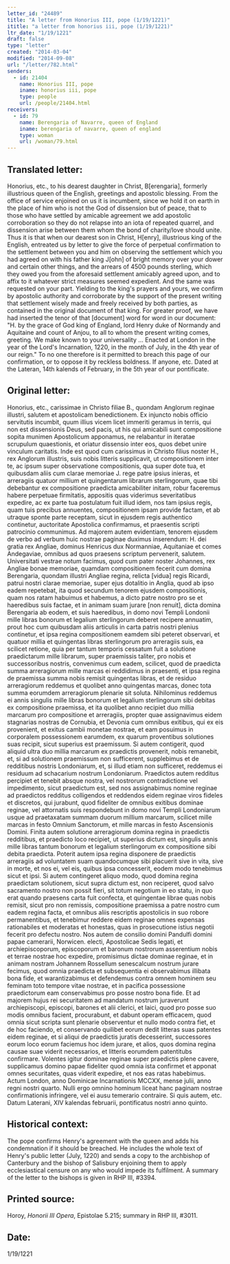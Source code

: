 ```yaml
---
letter_id: "24489"
title: "A letter from Honorius III, pope (1/19/1221)"
ititle: "a letter from honorius iii, pope (1/19/1221)"
ltr_date: "1/19/1221"
draft: false
type: "letter"
created: "2014-03-04"
modified: "2014-09-08"
url: "/letter/782.html"
senders:
  - id: 21404
    name: Honorius III, pope
    iname: honorius iii, pope
    type: people
    url: /people/21404.html
receivers:
  - id: 79
    name: Berengaria of Navarre, queen of England
    iname: berengaria of navarre, queen of england
    type: woman
    url: /woman/79.html
---
```

<h2> Translated letter:</h2>Honorius, etc., to his dearest daughter in Christ, B[erengaria], formerly illustrious queen of the English, greetings and apostolic blessing.
From the office of service enjoined on us it is incumbent, since we hold it on earth in the place of him who is not the God of dissension but of peace, that to those who have settled by amicable agreement we add apostolic corroboration so they do not relapse into an iota of repeated quarrel, and dissension arise between them whom the bond of charity/love should unite.
Thus it is that when our dearest son in Christ, H[enry], illustrious king of the English, entreated us by letter to give the force of perpetual confirmation to the settlement between you and him on observing the settlement which you had agreed on with his father king J[ohn] of bright memory over your dower and certain other things, and the arrears of 4500 pounds sterling, which they owed you from the aforesaid settlement amicably agreed upon, and to affix to it whatever strict measures seemed expedient.  And the same was requested on your part.  Yielding to the king's prayers and yours, we confirm by apostolic authority and corroborate by the support of the present writing that settlement wisely made and freely received by both parties, as contained in the original document of that king.  For greater proof, we have had inserted the tenor of that [document] word for word in our document:
"H. by the grace of God king of England, lord Henry duke of Normandy and Aquitaine and count of Anjou, to all to whom the present writing comes, greeting.  We make known to your universality ...
Enacted at London in the year of the Lord's Incarnation, 1220, in the month of July, in the 4th year of our reign."
To no one therefore is it permitted to breach this page of our confirmation, or to oppose it by reckless boldness.  If anyone, etc.
Dated at the Lateran, 14th kalends of February, in the 5th year of our pontificate.

<h2 class="mt-4"> Original letter:</h2>Honorius, etc., carissimae in Christo filiae B., quondam Anglorum reginae illustri, salutem et apostolicam benedictionem.
Ex injuncto nobis officio servitutis incumbit, quum illius vicem licet immeriti geramus in terris, qui non est dissensionis Deus, sed pacis, ut his qui amicabili sunt compositione sopita munimen Apostolicum apponamus, ne relabantur in iteratae scrupulum quaestionis, et oriatur dissensio inter eos, quos debet unire vinculum caritatis.  Inde est quod cum carissimus in Christo filius noster H., rex Anglorum illustris, suis nobis litteris supplicavit, ut compositionem inter te, ac ipsum super observatione compositionis, qua super dote tua, et quibusdam aliis cum clarae memoriae J. rege patre ipsius inieras, et arreragiis quatuor millium et quingentarum librarum sterlingorum, quae tibi debebantur ex compositione praedicta amicabiliter initam, robur faceremus habere perpetuae firmitatis, appositis quas viderimus severitatibus expedire, ac ex parte tua postulatum fuit illud idem, nos tam ipsius regis, quam tuis precibus annuentes, compositionem ipsam provide factam, et ab utraque sponte parte receptam, sicut in ejusdem regis authentico continetur, auctoritate Apostolica confirmamus, et praesentis scripti patrocinio communimus.  Ad majorem autem evidentiam, tenorem ejusdem de verbo ad verbum huic nostrae paginae duximus inserendum:
H. dei gratia rex Angliae, dominus Henricus dux Normanniae, Aquitaniae et comes Andegaviae, omnibus ad quos praesens scriptum pervenerit, salutem.  Universitati vestrae notum facimus, quod cum pater noster Johannes, rex Angliae bonae memoriae, quamdam compositionem fecerit cum domina Berengaria, quondam illustri Angliae regina, relicta [vidua] regis Ricardi, patrui nostri clarae memoriae, super ejus dotalitio in Anglia, quod ab ipso eadem repetebat, ita quod secundum tenorem ejusdem compositionis, quam nos ratam habuimus et habemus, a dicto patre nostro pro se et haeredibus suis factae, et in animam suam jurare [non renuit], dicta domina Berengaria ab eodem, et suis haeredibus, in domo novi Templi Londonii mille libras bonorum et legalium sterlingorum deberet recipere annuatim, prout hoc cum quibusdam aliis articulis in carta patris nostri plenius continetur, et ipsa regina compositionem eamdem sibi peteret observari, et quatuor millia et quingentas libras sterlingorum pro arreragiis suis, ea scilicet retione, quia per tantum temporis cessatum fuit a solutione praedictarum mille librarum, super praemissis taliter, pro nobis et successoribus nostris, convenimus cum eadem, scilicet, quod de praedicta summa arreragiorum mille marcas ei reddidimus in praesenti, et ipsa regina de praemissa summa nobis remisit quingentas libras, et de residuo arreragiorum reddemus et quolibet anno quingentas marcas, donec tota summa eorumdem arreragiorum plenarie sit soluta.  Nihilominus reddemus ei annis singulis mille libras bonorum et legalium sterlingorum sibi debitas ex compositione praemissa, et ita quolibet anno recipiet duo millia marcarum pro compositione et arreragiis, propter quae assignavimus eidem stagnarias nostras de Cornubia, et Devonia cum omnibus exitibus, qui ex eis provenient, et exitus cambii monetae nostrae, et eam posuimus in corporalem possessionem earumdem, ex quarum proventibus solutiones suas recipit, sicut superius est praemissum.  Si autem contigerit, quod aliquid ultra duo millia marcarum ex praedictis provenerit, nobis remanebit, et, si ad solutionem praemissum non sufficerent, supplebimus et de redditibus nostris Londoniarum, et, si illud etiam non sufficeret, reddemus ei residuum ad schacarium nostrum Londoniarum.  Praedictos autem redditus percipiet et tenebit absque nostra, vel nostrorum contradictione vel impedimento, sicut praedictum est, sed nos assignabimus nomine reginae ad praedictos redditus colligendos et reddendos eidem reginae viros fideles et discretos, qui jurabunt, quod fideliter de omnibus exitibus dominae reginae, vel attornatis suis respondebunt in domo novi Templi Londoniarum usque ad praetaxatam summam duorum millium marcarum, scilicet mille marcas in festo Omnium Sanctorum, et mille marcas in festo Ascensionis Domini.  Finita autem solutione arreragiorum domina regina in praedictis redditibus, et praedicto loco recipiet, ut superius dictum est, singulis annis mille libras tantum bonorum et legalium sterlingorum ex compositione sibi debita praedicta.  Poterit autem ipsa regina disponere de praedictis arreragiis ad voluntatem suam quandocumque sibi placuerit sive in vita, sive in morte, et nos ei, vel eis, quibus ipsa concesserit, eodem modo tenebimus sicut et ipsi.  Si autem contingeret aliquo modo, quod domina regina praedictam solutionem, sicut supra dictum est, non reciperet, quod salvo sacramento nostro non possit fieri, sit totum negotium in eo statu, in quo erat quando praesens carta fuit confecta, et quingentae librae quas nobis remisit, sicut pro non remissis, compositione praemissa a patre nostro cum eadem regina facta, et omnibus aliis rescriptis apostolicis in suo robore permanentibus, et tenebimur reddere eidem reginae omnes expensas rationabiles et moderatas et honestas, quas in prosecutione istius negotii fecerit pro defectu nostro.  Nos autem de consilio domini Pandulfi domini papae camerarii, Norwicen. electi, Apostolicae Sedis legati, et archiepiscoporum, episcoporum et baronum nostrorum asserentium nobis et terrae nostrae hoc expedire, promisimus dictae dominae reginae, et in animam nostram Johannem Rossellum senescalcum nostrum jurare fecimus, quod omnia praedicta et subsequentia ei observabimus illibata bona fide, et warantizabimus et defendemus contra omnem hominem seu feminam toto tempore vitae nostrae, et in pacifica possessione praedictorum eam conservabimus pro posse nostro bona fide.  Et ad majorem hujus rei securitatem ad mandatum nostrum juraverunt archiepiscopi, episcopi, barones et alii clerici, et laici, quod pro posse suo modis omnibus facient, procurabunt, et dabunt operam efficacem, quod omnia sicut scripta sunt plenarie observentur et nullo modo contra fiet, et de hoc faciendo, et conservando quilibet eorum dedit litteras suas patentes eidem reginae, et si aliqui de praedictis juratis decesserint, successores eorum loco eorum faciemus hoc idem jurare, et alios, quos domina regina causae suae viderit necessarios, et litteris eorumdem patentitubs confirmare.  Volentes igitur dominae reginae super praedictis plene cavere, supplicamus domino papae fideliter quod omnia ista confirmet et apponat omnes securitates, quas viderit expedire, et nos eas ratas habebimus.  Actum London, anno Dominicae Incarnationis MCCXX, mense julii, anno regni nostri quarto.
Nulli ergo omnino hominum liceat hanc paginam nostrae confirmationis infringere, vel ei ausu temerario contraire.  Si quis autem, etc.
Datum Laterani, XIV kalendas februarii, pontificatus nostri anno quinto.
<h2 class="mt-4"> Historical context:</h2>The pope confirms Henry's agreement with the queen and adds his condemnation if it should be breached.  He includes the whole text of Henry's public letter (July, 1220) and sends a copy to the archbishop of Canterbury and the bishop of Salisbury enjoining them to apply ecclesiastical censure on any who would impede its fulfilment.   A summary of the letter to the bishops is given in RHP III, #3394.
<h2 class="mt-4"> Printed source:</h2><p>Horoy, <em>Honorii III Opera</em>, Epistolae 5.215; summary in RHP III, #3011.</p><h2 class="mt-4"> Date:</h2>1/19/1221